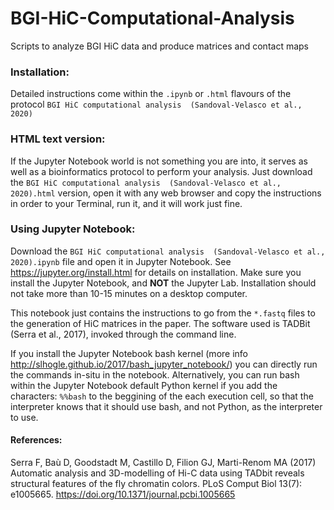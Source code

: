 # BGI-HiC-Computational-Analysis
Scripts to analyze BGI HiC data and produce matrices and contact maps

### Installation:
Detailed instructions come within the `.ipynb` or `.html` flavours of the protocol `BGI HiC computational analysis  (Sandoval-Velasco et al., 2020)`

### HTML text version:

If the Jupyter Notebook world is not something you are into, it serves as well as a bioinformatics protocol to perform your analysis. Just download the `BGI HiC computational analysis  (Sandoval-Velasco et al., 2020).html` version, open it with any web browser and copy the instructions in order to your Terminal, run it, and it will work just fine.

### Using Jupyter Notebook:

Download the `BGI HiC computational analysis  (Sandoval-Velasco et al., 2020).ipynb` file and open it in Jupyter Notebook. See https://jupyter.org/install.html for details on installation. Make sure you install the Jupyter Notebook, and **NOT** the Jupyter Lab. Installation should not take more than 10-15 minutes on a desktop computer.

This notebook just contains the instructions to go from the `*.fastq` files to the generation of HiC matrices in the paper.
The software used is TADBit (Serra et al., 2017), invoked through the command line. 

If you install the Jupyter Notebook bash kernel (more info http://slhogle.github.io/2017/bash_jupyter_notebook/) you can directly run the commands in-situ in the notebook. Alternatively, you can run bash within the Jupyter Notebook default Python kernel if you add the characters: `%%bash` to the beggining of the each execution cell, so that the interpreter knows that it should use bash, and not Python, as the interpreter to use.


#### References:

Serra F, Baù D, Goodstadt M, Castillo D, Filion GJ, Marti-Renom MA (2017) Automatic analysis and 3D-modelling of Hi-C data using TADbit reveals structural features of the fly chromatin colors. PLoS Comput Biol 13(7): e1005665. https://doi.org/10.1371/journal.pcbi.1005665
